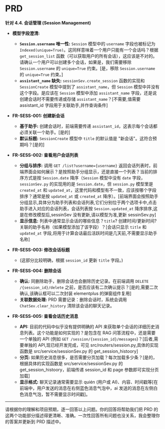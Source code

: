 # PRD

**针对 4.4. 会话管理 (Session Management)**

- **模型字段澄清:**

  - **`Session.username` 唯一性:** `Session` 模型中的 `username` 字段也被标记为 `Indexed(unique=True)`。这同样意味着一个用户只能有一个会话吗？根据 `get_session_list` 函数（可以获取用户的所有会话），这应该是不对的。请确认一个用户可以创建多个会话，如果是，我们需要移除 `Session.username` 的 `unique=True` 约束。[是，移除 `Session.username` 的 `unique=True` 约束。]
  - **`assistant_name` 缺失:** `sessionSev.create_session` 函数的实现和 `SessionCreate` 模型中提到了 `assistant_name`，但 `Session` 模型中并没有这个字段。是应该在 `Session` 模型中添加 `assistant_name` 字段，还是说创建会话时不需要传递或存储 `assistant_name`？[不需要,值需要 assistant_id 字段用于关联助手,并作查询条件]

- **FR-SESS-001: 创建新会话**

  - **基于助手:** 创建会话时，前端需要传递 `assistant_id`，这表示每个会话都必须关联一个助手。[是的]
  - **默认标题:** `SessionCreate` 模型中 `title` 的默认值是 "新会话"。这符合预期吗？[是的]

- **FR-SESS-002: 查看用户会话列表**

  - **分组与排序:** 调用 `GET /list?username={username}` 返回会话列表时，前端界面会如何展示？是按照助手分组显示，还是直接一个列表？当前的排序方式是按 `Session.date` 降序（`Session` 模型中没有 `date` 字段，`sessionSev.py` 的实现用的是 `Session.date`，但 `session.py` 模型里是 `created_at` 和 `updated_at`，这里代码和模型有不一致，应该按哪个字段排序？通常是按 `updated_at` 或 `created_at` 降序）。[前端界面会按照助手分组显示,具体分为助手列表和会话列表,它们分别位于两个选项卡中,点击助手进入对应的会话列表，会话列表按 `Session.updated_at` 降序排序,这是在修改模型后,sessinSev 没有更新,请以模型为准,更新 sessinSev.py]
  - **显示信息:** 列表中通常显示会话的哪些信息？`title`? 创建时间/更新时间? 关联的助手名称（如果模型添加了该字段）？[会话只显示 `title` 和 `updated_at` 字段,将用于计算会话最后活跃时间是几天前,不需要显示助手名称]

- **FR-SESS-003: 修改会话标题**

  - (这部分比较明确，根据 `session_id` 更新 `title` 字段。)

- **FR-SESS-004: 删除会话**

  - **确认:** 同删除助手，删除会话也会删除历史记录。在前端调用 `DELETE /{session_id}/delete` 之前，是否应该有二次确认提示？[是的,需要二次确认,该确认框可以二次封装 elementplus 的弹窗组件复用]
  - **关联数据处理:** PRD 需要记录：删除会话时，系统会调用 `ChatSev.clear_history` 清除该会话的聊天记录。

- **FR-SESS-005: 查看会话历史消息**
  - **API:** 目前的代码中似乎没有提供明确的 API 来获取单个会话的详细历史消息列表。这个功能是如何实现的？是包含在 RAG 问答流程中，还是需要一个单独的 API (例如 `GET /session/{session_id}/messages`)？[后者,需要单独的 API,现已经开发完成，可见 src/routers/session.py,具体的实现函数是 src/service/sessionSev.py 的 get_session_histoory]
  - **分页:** 如果历史消息很多，是否需要分页加载？每次加载多少条？[是的，根据具体的实现函数是 src/service/sessionSev.py 的 get_session_histoory，前端传递 session_id 和 page 参数即可实现分页加载]
  - **显示格式:** 聊天记录通常需要显示 quién (用户或 AI)、内容、时间戳等[在前端中，用户发送的消息在右侧蓝色消息气泡中，ai 发送的消息在左侧白色消息气泡，暂不需要显示时间戳]。

---

请根据你的理解和项目预期，逐一回答以上问题。你的回答将帮助我们把 PRD 的这两个功能部分描述得更清晰、准确。一次性回答所有问题也没关系，我会整理你的答案并更新到 PRD 描述中。
